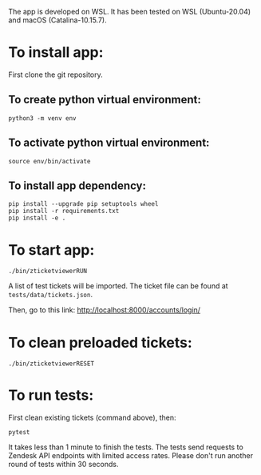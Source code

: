 The app is developed on WSL. It has been tested on WSL (Ubuntu-20.04) and macOS (Catalina-10.15.7).

# To install app:
First clone the git repository.
## To create python virtual environment:
```
python3 -m venv env
```
## To activate python virtual environment:
```
source env/bin/activate
```
## To install app dependency:
```
pip install --upgrade pip setuptools wheel
pip install -r requirements.txt
pip install -e .
```
# To start app:
```
./bin/zticketviewerRUN
```
A list of test tickets will be imported. The ticket file can be found at <code>tests/data/tickets.json</code>.

Then, go to this link: 
<http://localhost:8000/accounts/login/>

# To clean preloaded tickets:
```
./bin/zticketviewerRESET
```

# To run tests:
First clean existing tickets (command above), then:
```
pytest
```
It takes less than 1 minute to finish the tests. The tests send requests to Zendesk API endpoints with limited access rates. Please don't run another round of tests within 30 seconds.


